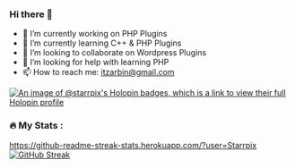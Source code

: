 ### Hi there 👋
- 🔭 I’m currently working on PHP Plugins
- 🌱 I’m currently learning C++ & PHP Plugins
- 👯 I’m looking to collaborate on Wordpress Plugins
- 🤔 I’m looking for help with learning PHP
- 📫 How to reach me: itzarbin@gmail.com

[![An image of @starrpix's Holopin badges, which is a link to view their full Holopin profile](https://holopin.me/starrpix)](https://holopin.io/@starrpix)


### :fire: My Stats :

https://github-readme-streak-stats.herokuapp.com/?user=Starrpix
[![GitHub Streak](http://github-readme-streak-stats.herokuapp.com?user=Starrpix&theme=dark&background=000000)](https://git.io/streak-stats)

<!--
**Starrpix/Starrpix** is a ✨ _special_ ✨ repository because its `README.md` (this file) appears on your GitHub profile.

Here are some ideas to get you started:

- 🔭 I’m currently working on ...
- 🌱 I’m currently learning ...
- 👯 I’m looking to collaborate on ...
- 🤔 I’m looking for help with ...
- 💬 Ask me about ...
- 📫 How to reach me: ...
- 😄 Pronouns: ...
- ⚡ Fun fact: ...
-->
